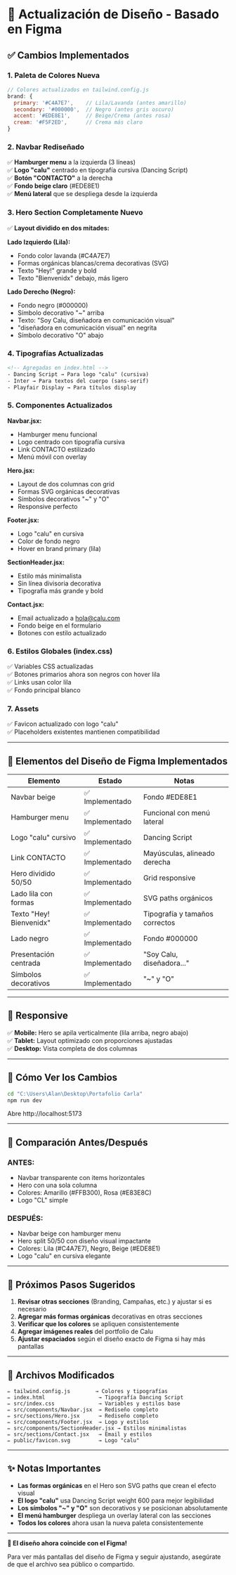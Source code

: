 # 🎨 Actualización de Diseño - Basado en Figma

## ✅ Cambios Implementados

### 1. **Paleta de Colores Nueva**
```javascript
// Colores actualizados en tailwind.config.js
brand: {
  primary: '#C4A7E7',    // Lila/Lavanda (antes amarillo)
  secondary: '#000000',  // Negro (antes gris oscuro)
  accent: '#EDE8E1',     // Beige/Crema (antes rosa)
  cream: '#F5F2ED',      // Crema más claro
}
```

### 2. **Navbar Rediseñado**
✅ **Hamburger menu** a la izquierda (3 líneas)  
✅ **Logo "calu"** centrado en tipografía cursiva (Dancing Script)  
✅ **Botón "CONTACTO"** a la derecha  
✅ **Fondo beige claro** (#EDE8E1)  
✅ **Menú lateral** que se despliega desde la izquierda

### 3. **Hero Section Completamente Nuevo**
✅ **Layout dividido en dos mitades:**

**Lado Izquierdo (Lila):**
- Fondo color lavanda (#C4A7E7)
- Formas orgánicas blancas/crema decorativas (SVG)
- Texto "Hey!" grande y bold
- Texto "Bienvenidx" debajo, más ligero

**Lado Derecho (Negro):**
- Fondo negro (#000000)
- Símbolo decorativo "~" arriba
- Texto: "Soy Calu, diseñadora en comunicación visual"
- "diseñadora en comunicación visual" en negrita
- Símbolo decorativo "O" abajo

### 4. **Tipografías Actualizadas**
```html
<!-- Agregadas en index.html -->
- Dancing Script → Para logo "calu" (cursiva)
- Inter → Para textos del cuerpo (sans-serif)
- Playfair Display → Para títulos display
```

### 5. **Componentes Actualizados**

**Navbar.jsx:**
- Hamburger menu funcional
- Logo centrado con tipografía cursiva
- Link CONTACTO estilizado
- Menú móvil con overlay

**Hero.jsx:**
- Layout de dos columnas con grid
- Formas SVG orgánicas decorativas
- Símbolos decorativos "~" y "O"
- Responsive perfecto

**Footer.jsx:**
- Logo "calu" en cursiva
- Color de fondo negro
- Hover en brand primary (lila)

**SectionHeader.jsx:**
- Estilo más minimalista
- Sin línea divisoria decorativa
- Tipografía más grande y bold

**Contact.jsx:**
- Email actualizado a hola@calu.com
- Fondo beige en el formulario
- Botones con estilo actualizado

### 6. **Estilos Globales (index.css)**
✅ Variables CSS actualizadas  
✅ Botones primarios ahora son negros con hover lila  
✅ Links usan color lila  
✅ Fondo principal blanco

### 7. **Assets**
✅ Favicon actualizado con logo "calu"  
✅ Placeholders existentes mantienen compatibilidad

---

## 🎯 Elementos del Diseño de Figma Implementados

| Elemento | Estado | Notas |
|----------|--------|-------|
| Navbar beige | ✅ Implementado | Fondo #EDE8E1 |
| Hamburger menu | ✅ Implementado | Funcional con menú lateral |
| Logo "calu" cursivo | ✅ Implementado | Dancing Script |
| Link CONTACTO | ✅ Implementado | Mayúsculas, alineado derecha |
| Hero dividido 50/50 | ✅ Implementado | Grid responsive |
| Lado lila con formas | ✅ Implementado | SVG paths orgánicos |
| Texto "Hey! Bienvenidx" | ✅ Implementado | Tipografía y tamaños correctos |
| Lado negro | ✅ Implementado | Fondo #000000 |
| Presentación centrada | ✅ Implementado | "Soy Calu, diseñadora..." |
| Símbolos decorativos | ✅ Implementado | "~" y "O" |

---

## 📱 Responsive

✅ **Mobile:** Hero se apila verticalmente (lila arriba, negro abajo)  
✅ **Tablet:** Layout optimizado con proporciones ajustadas  
✅ **Desktop:** Vista completa de dos columnas  

---

## 🚀 Cómo Ver los Cambios

```bash
cd "C:\Users\Alan\Desktop\Portafolio Carla"
npm run dev
```

Abre http://localhost:5173

---

## 🎨 Comparación Antes/Después

### ANTES:
- Navbar transparente con items horizontales
- Hero con una sola columna
- Colores: Amarillo (#FFB300), Rosa (#E83E8C)
- Logo "CL" simple

### DESPUÉS:
- Navbar beige con hamburger menu
- Hero split 50/50 con diseño visual impactante
- Colores: Lila (#C4A7E7), Negro, Beige (#EDE8E1)
- Logo "calu" en cursiva elegante

---

## 📝 Próximos Pasos Sugeridos

1. **Revisar otras secciones** (Branding, Campañas, etc.) y ajustar si es necesario
2. **Agregar más formas orgánicas** decorativas en otras secciones
3. **Verificar que los colores** se apliquen consistentemente
4. **Agregar imágenes reales** del portfolio de Calu
5. **Ajustar espaciados** según el diseño exacto de Figma si hay más pantallas

---

## 🔧 Archivos Modificados

```
✏️ tailwind.config.js        → Colores y tipografías
✏️ index.html                 → Tipografía Dancing Script
✏️ src/index.css              → Variables y estilos base
✏️ src/components/Navbar.jsx  → Rediseño completo
✏️ src/sections/Hero.jsx      → Rediseño completo
✏️ src/components/Footer.jsx  → Logo y estilos
✏️ src/components/SectionHeader.jsx → Estilos minimalistas
✏️ src/sections/Contact.jsx   → Email y estilos
✏️ public/favicon.svg         → Logo "calu"
```

---

## ✨ Notas Importantes

- **Las formas orgánicas** en el Hero son SVG paths que crean el efecto visual
- **El logo "calu"** usa Dancing Script weight 600 para mejor legibilidad
- **Los símbolos "~" y "O"** son decorativos y se posicionan absolutamente
- **El menú hamburger** despliega un overlay lateral con las secciones
- **Todos los colores** ahora usan la nueva paleta consistentemente

---

**🎉 El diseño ahora coincide con el Figma!**

Para ver más pantallas del diseño de Figma y seguir ajustando, asegúrate de que el archivo sea público o compartido.

